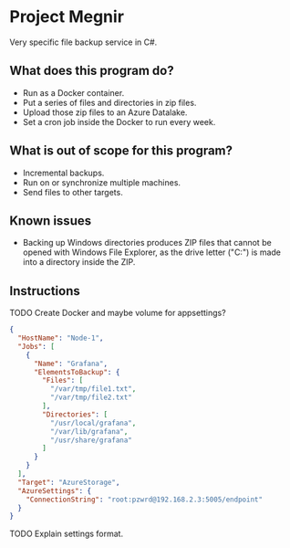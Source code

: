 # Project Megnir
Very specific file backup service in C#.

## What does this program do?

* Run as a Docker container.
* Put a series of files and directories in zip files.
* Upload those zip files to an Azure Datalake.
* Set a cron job inside the Docker to run every week.

## What is out of scope for this program?

* Incremental backups.
* Run on or synchronize multiple machines.
* Send files to other targets.

## Known issues

* Backing up Windows directories produces ZIP files that cannot be opened with Windows File Explorer, as the drive letter ("C:") is made into a directory inside the ZIP.

## Instructions

TODO Create Docker and maybe volume for appsettings?

```json
{
  "HostName": "Node-1",
  "Jobs": [
    {
      "Name": "Grafana",
      "ElementsToBackup": {
        "Files": [
          "/var/tmp/file1.txt",
          "/var/tmp/file2.txt"
        ],
        "Directories": [
          "/usr/local/grafana",
          "/var/lib/grafana",
          "/usr/share/grafana"
        ]
      }
    }
  ],
  "Target": "AzureStorage",
  "AzureSettings": {
    "ConnectionString": "root:pzwrd@192.168.2.3:5005/endpoint"
  }
}
```

TODO Explain settings format.
